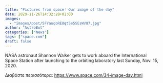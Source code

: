 ```yaml
---
title: "Pictures from space! Our image of the day"
date: 2020-11-26T14:32:28+01:00
images:
  - "images/post/5FYauqoRE8qtSe5SEsWVU7.jpg"
author: "AstroBot"
categories: ["News"]
tags: ["space.com"]
draft: false
---
```


NASA astronaut Shannon Walker gets to work aboard the International Space Station after launching to the orbiting laboratory last Sunday, Nov. 15, 2020. 

Διαβάστε περισσότερα: https://www.space.com/34-image-day.html

